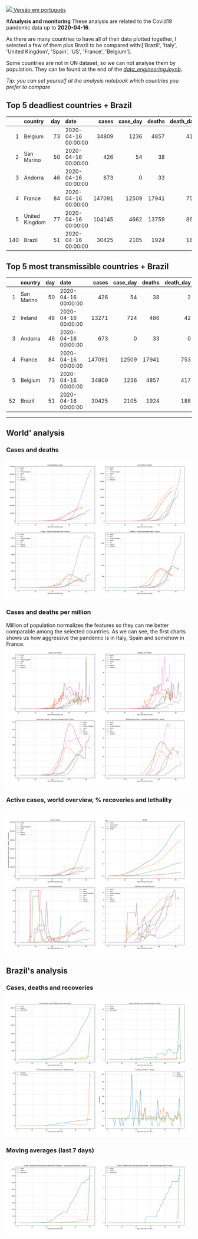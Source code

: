 [<img src="https://raw.githubusercontent.com/NovelCOVID/API/master/assets/flags/br.png" width="40"  /> Versão em português](README_WORLD.md)

 #**Analysis and monitoring**
These analysis are related to the Covid19 pandemic data up to **2020-04-16**.

As there are many countries to have all of their data plotted together, I selected a few of them plus Brazil to be compared with:['Brazil', 'Italy', 'United Kingdom', 'Spain', 'US', 'France', 'Belgium'].

Some countries are not in UN dataset, so we can not analyse them by population. They can be found at the end of the *[data_engineering.ipynb](../data_engineering.ipynb)*.

*Tip: you can set yourself at the analysis notebook which countries you prefer to compare*

## Top 5 deadliest countries + Brazil
|     | country        |   day | date                |   cases |   case_day |   deaths |   death_day |   cases_million |   deaths_million |   avg7_cases_million |   avg7_deaths_million |   avg7_recoveries_million |
|----:|:---------------|------:|:--------------------|--------:|-----------:|---------:|------------:|----------------:|-----------------:|---------------------:|----------------------:|--------------------------:|
|   1 | Belgium        |    73 | 2020-04-16 00:00:00 |   34809 |       1236 |     4857 |         417 |           107.1 |             36.1 |                  121 |                    28 |                        29 |
|   2 | San Marino     |    50 | 2020-04-16 00:00:00 |     426 |         54 |       38 |           2 |          1594.6 |             59.1 |                  392 |                    16 |                        25 |
|   3 | Andorra        |    46 | 2020-04-16 00:00:00 |     673 |          0 |       33 |           0 |             0   |              0   |                  166 |                    14 |                       205 |
|   4 | France         |    84 | 2020-04-16 00:00:00 |  147091 |      12509 |    17941 |         753 |           192.1 |             11.6 |                  131 |                    12 |                        21 |
|   5 | United Kingdom |    77 | 2020-04-16 00:00:00 |  104145 |       4662 |    13759 |         865 |            69   |             12.8 |                   80 |                    12 |                         0 |
| 140 | Brazil         |    51 | 2020-04-16 00:00:00 |   30425 |       2105 |     1924 |         188 |            10   |              0.9 |                    8 |                     0 |                         9 |


 ## Top 5 most transmissible countries + Brazil
|    | country    |   day | date                |   cases |   case_day |   deaths |   death_day |   cases_million |   deaths_million |   avg7_cases_million |   avg7_deaths_million |   avg7_recoveries_million |
|---:|:-----------|------:|:--------------------|--------:|-----------:|---------:|------------:|----------------:|-----------------:|---------------------:|----------------------:|--------------------------:|
|  1 | San Marino |    50 | 2020-04-16 00:00:00 |     426 |         54 |       38 |           2 |          1594.6 |             59.1 |                  392 |                    16 |                        25 |
|  2 | Ireland    |    48 | 2020-04-16 00:00:00 |   13271 |        724 |      486 |          42 |           148.3 |              8.6 |                  195 |                     6 |                         1 |
|  3 | Andorra    |    46 | 2020-04-16 00:00:00 |     673 |          0 |       33 |           0 |             0   |              0   |                  166 |                    14 |                       205 |
|  4 | France     |    84 | 2020-04-16 00:00:00 |  147091 |      12509 |    17941 |         753 |           192.1 |             11.6 |                  131 |                    12 |                        21 |
|  5 | Belgium    |    73 | 2020-04-16 00:00:00 |   34809 |       1236 |     4857 |         417 |           107.1 |             36.1 |                  121 |                    28 |                        29 |
| 52 | Brazil     |    51 | 2020-04-16 00:00:00 |   30425 |       2105 |     1924 |         188 |            10   |              0.9 |                    8 |                     0 |                         9 |
----------------------
## World' analysis
### Cases and deaths
![](world_cases_deaths.png)

 ### Cases and deaths per million
Million of population normalizes the features so they can me better comparable among the selected countries. As we can see, the first charts shows us how aggressive the pandemic is in Italy, Spain and somehow in France.
![](world_cases_deaths_million.png)

 ### Active cases, world overview, % recoveries and lethality
![](world_active_cases_percentages.png)
----------------------
## Brazil's analysis


 ### Cases, deaths and recoveries
![](brazil_number_million_variation.png)

 ### Moving averages (last 7 days)
![](brazil_movingAvg.png)